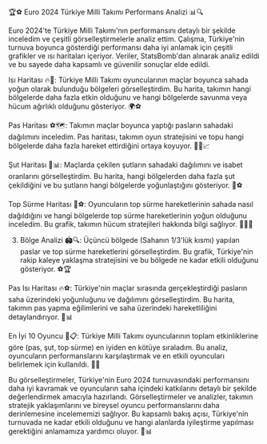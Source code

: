 🏆⚽ Euro 2024 Türkiye Milli Takımı Performans Analizi 📊🔍

Euro 2024'te Türkiye Milli Takımı'nın performansını detaylı bir şekilde inceledim ve çeşitli görselleştirmelerle analiz ettim. Çalışma, Türkiye'nin turnuva boyunca gösterdiği performansı daha iyi anlamak için çeşitli grafikler ve ısı haritaları içeriyor. Veriler, StatsBomb'dan alınarak analiz edildi ve bu sayede daha kapsamlı ve güvenilir sonuçlar elde edildi.

Isı Haritası 🔥📍: Türkiye Milli Takımı oyuncularının maçlar boyunca sahada yoğun olarak bulunduğu bölgeleri görselleştirdim. Bu harita, takımın hangi bölgelerde daha fazla etkin olduğunu ve hangi bölgelerde savunma veya hücum ağırlıklı olduğunu gösteriyor. 🌍⚽

Pas Haritası ⚽🗺️: Takımın maçlar boyunca yaptığı pasların sahadaki dağılımını inceledim. Pas haritası, takımın oyun stratejisini ve topu hangi bölgelerde daha fazla hareket ettirdiğini ortaya koyuyor. 🏃‍♂️📈

Şut Haritası 🎯📊: Maçlarda çekilen şutların sahadaki dağılımını ve isabet oranlarını görselleştirdim. Bu harita, hangi bölgelerden daha fazla şut çekildiğini ve bu şutların hangi bölgelerde yoğunlaştığını gösteriyor. 🔄⚽

Top Sürme Haritası 🚀⚽: Oyuncuların top sürme hareketlerinin sahada nasıl dağıldığını ve hangi bölgelerde top sürme hareketlerinin yoğun olduğunu inceledim. Bu grafik, takımın hücum stratejileri hakkında bilgi sağlıyor. 🏃‍♀️💨

3. Bölge Analizi 🏟️🔍: Üçüncü bölgede (Sahanın 1/3'lük kısmı) yapılan paslar ve top sürme hareketlerini görselleştirdim. Bu grafik, Türkiye'nin rakip kaleye yaklaşma stratejisini ve bu bölgede ne kadar etkili olduğunu gösteriyor. ⚽🏆

Pas Isı Haritası 🔥⚽: Türkiye'nin maçlar sırasında gerçekleştirdiği pasların saha üzerindeki yoğunluğunu ve dağılımını görselleştirdim. Bu harita, takımın pas yapma eğilimlerini ve saha üzerindeki hareketliliğini detaylandırıyor. 📍📊

En İyi 10 Oyuncu 🥇📋: Türkiye Milli Takımı oyuncularının toplam etkinliklerine göre (pas, şut, top sürme) en iyiden en kötüye sıraladım. Bu analiz, oyuncuların performanslarını karşılaştırmak ve en etkili oyuncuları belirlemek için kullanıldı. 🌟🏅

Bu görselleştirmeler, Türkiye'nin Euro 2024 turnuvasındaki performansını daha iyi kavramak ve oyuncuların saha içindeki katkılarını detaylı bir şekilde değerlendirmek amacıyla hazırlandı. Görselleştirmeler ve analizler, takımın stratejik yaklaşımlarını ve bireysel oyuncu performanslarını daha derinlemesine incelememizi sağlıyor. Bu kapsamlı bakış açısı, Türkiye'nin turnuvada ne kadar etkili olduğunu ve hangi alanlarda iyileştirme yapılması gerektiğini anlamamıza yardımcı oluyor. 🚀📊
